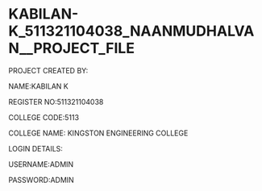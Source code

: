 # KABILAN-K_511321104038_NAANMUDHALVAN__PROJECT_FILE

PROJECT CREATED BY:

NAME:KABILAN K 

REGISTER NO:511321104038

COLLEGE CODE:5113

COLLEGE NAME: KINGSTON ENGINEERING COLLEGE

LOGIN DETAILS:

USERNAME:ADMIN 

PASSWORD:ADMIN
